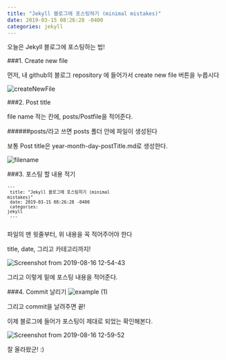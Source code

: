 ```yaml
---
title: "Jekyll 블로그에 포스팅하기 (minimal mistakes)"
date: 2019-03-15 08:26:28 -0400
categories: jekyll
---
```





오늘은 Jekyll 블로그에 포스팅하는 법!


###1. Create new file


먼저, 내 github의 블로그 repository 에 들어가서 create new file 버튼을 누릅시다


![createNewFile](https://user-images.githubusercontent.com/49894861/63139203-66ebfa80-c018-11e9-93e2-e03fed13b446.png)


###2. Post title


file name 적는 칸에, posts/Postfile을 적어준다.


######posts/라고 쓰면 posts 폴더 안에 파일이 생성된다 


보통 Post title은 year-month-day-postTitle.md로 생성한다.


![filename](https://user-images.githubusercontent.com/49894861/63139414-3a84ae00-c019-11e9-9e05-37f9a9221ab7.png)


###3. 포스팅 할 내용 적기


<code><small>---<br/>
title: "Jekyll 블로그에 포스팅하기 (minimal mistakes)"<br/>
date: 2019-03-15 08:26:28 -0400<br/>
categories: jekyll<br/>
---<br/>
</small></code>


파일의 맨 윗줄부터, 위 내용을 꼭 적어주어야 한다 


title, date, 그리고 카테고리까지!


![Screenshot from 2019-08-16 12-54-43](https://user-images.githubusercontent.com/49894861/63142533-22b32700-c025-11e9-94b8-592a04b49cc7.png)


그리고 이렇게 밑에 포스팅 내용을 적어준다.


###4. Commit 날리기
![example (1)](https://user-images.githubusercontent.com/49894861/63142587-57bf7980-c025-11e9-8b0d-19cbe9310096.png)


그리고 commit을 날려주면 끝!



이제 블로그에 들어가 포스팅이 제대로 되었는 확인해본다. 


![Screenshot from 2019-08-16 12-59-52](https://user-images.githubusercontent.com/49894861/63142701-c997c300-c025-11e9-891b-403fb31dc9e4.png)


잘 올라왔군! :)






